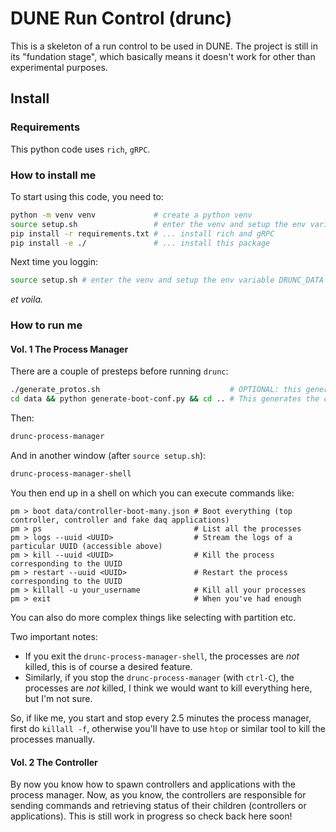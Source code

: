 # DUNE Run Control (drunc)


This is a skeleton of a run control to be used in DUNE. The project is still in its "fundation stage", which basically means it doesn't work for other than experimental purposes.

## Install

### Requirements
This python code uses `rich`, `gRPC`.

### How to install me
To start using this code, you need to:
```bash
python -m venv venv             # create a python venv
source setup.sh                 # enter the venv and setup the env variable DRUNC_DATA
pip install -r requirements.txt # ... install rich and gRPC
pip install -e ./               # ... install this package
```

Next time you loggin:
```bash
source setup.sh # enter the venv and setup the env variable DRUNC_DATA
```
_et voila._


### How to run me

#### Vol. 1 The Process Manager

There are a couple of presteps before running `drunc`:

```bash
./generate_protos.sh                             # OPTIONAL: this generates gRPC stubs and messages
cd data && python generate-boot-conf.py && cd .. # This generates the configuration for the process manager
```

Then:
```bash
drunc-process-manager
```

And in another window (after `source setup.sh`):
```bash
drunc-process-manager-shell
```

You then end up in a shell on which you can execute commands like:
```
pm > boot data/controller-boot-many.json # Boot everything (top controller, controller and fake daq applications)
pm > ps                                  # List all the processes
pm > logs --uuid <UUID>                  # Stream the logs of a particular UUID (accessible above)
pm > kill --uuid <UUID>                  # Kill the process corresponding to the UUID
pm > restart --uuid <UUID>               # Restart the process corresponding to the UUID
pm > killall -u your_username            # Kill all your processes
pm > exit                                # When you've had enough
```
You can also do more complex things like selecting with partition etc.

Two important notes:
 - If you exit the `drunc-process-manager-shell`, the processes are _not_ killed, this is of course a desired feature.
 - Similarly, if you stop the `drunc-process-manager` (with `ctrl-C`), the processes are _not_ killed, I think we would want to kill everything here, but I'm not sure.

So, if like me, you start and stop every 2.5 minutes the process manager, first do `killall -f`, otherwise you'll have to use `htop` or similar tool to kill the processes manually.


#### Vol. 2 The Controller

By now you know how to spawn controllers and applications with the process manager. Now, as you know, the controllers are responsible for sending commands and retrieving status of their children (controllers or applications). This is still work in progress so check back here soon!
